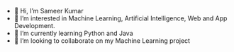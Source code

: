 - 👋 Hi, I’m Sameer Kumar 
- 👀 I’m interested in Machine Learning, Artificial Intelligence, Web and App Development. 
- 🌱 I’m currently learning Python and Java
- 💞️ I’m looking to collaborate on my Machine Learning project 



